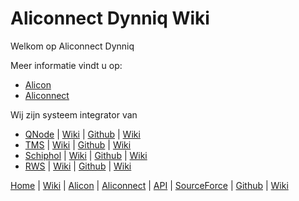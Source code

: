 # Aliconnect Dynniq Wiki

Welkom op Aliconnect Dynniq

Meer informatie vindt u op:
-  [Alicon](../alicon)
-  [Aliconnect](../../api)


Wij zijn systeem integrator van
-  [QNode](/aliconnect/qnode) | [Wiki](/aliconnect/qnode/wiki) | [Github](https://aliconnect.github.io/qnode) | [Wiki](https://github.com/aliconnect/qnode?type=wiki)
-  [TMS](/aliconnect/tms) | [Wiki](/aliconnect/tms/wiki) | [Github](https://aliconnect.github.io/tms) | [Wiki](https://github.com/aliconnect/tms?type=wiki)
-  [Schiphol](/aliconnect/schiphol) | [Wiki](/aliconnect/schiphol/wiki) | [Github](https://aliconnect.github.io/schiphol) | [Wiki](https://github.com/aliconnect/schiphol?type=wiki)
-  [RWS](/aliconnect/rws) | [Wiki](/aliconnect/rws/wiki) | [Github](https://aliconnect.github.io/rws) | [Wiki](https://github.com/aliconnect/rws?type=wiki)

[Home](/) | [Wiki](/aliconnect/dynniq/wiki) | [Alicon](/aliconnect/alicon) | [Aliconnect](/aliconnect) | [API](/aliconnect/api) | [SourceForce](/aliconnect/sourceforce) | [Github](https://aliconnect.github.io/dynniq) | [Wiki](https://github.com/aliconnect/dynniq?type=wiki)
